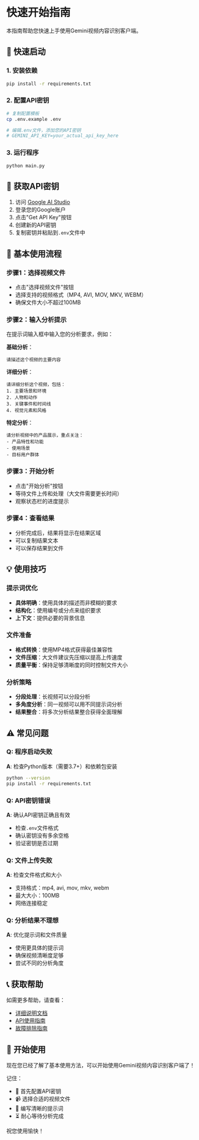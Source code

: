 # 快速开始指南

本指南帮助您快速上手使用Gemini视频内容识别客户端。

## 🚀 快速启动

### 1. 安装依赖
```bash
pip install -r requirements.txt
```

### 2. 配置API密钥
```bash
# 复制配置模板
cp .env.example .env

# 编辑.env文件，添加您的API密钥
# GEMINI_API_KEY=your_actual_api_key_here
```

### 3. 运行程序
```bash
python main.py
```

## 📝 获取API密钥

1. 访问 [Google AI Studio](https://aistudio.google.com/)
2. 登录您的Google账户
3. 点击"Get API Key"按钮
4. 创建新的API密钥
5. 复制密钥并粘贴到`.env`文件中

## 🎯 基本使用流程

### 步骤1：选择视频文件
- 点击"选择视频文件"按钮
- 选择支持的视频格式（MP4, AVI, MOV, MKV, WEBM）
- 确保文件大小不超过100MB

### 步骤2：输入分析提示
在提示词输入框中输入您的分析要求，例如：

**基础分析**：
```
请描述这个视频的主要内容
```

**详细分析**：
```
请详细分析这个视频，包括：
1. 主要场景和环境
2. 人物和动作
3. 关键事件和时间线
4. 视觉元素和风格
```

**特定分析**：
```
请分析视频中的产品展示，重点关注：
- 产品特性和功能
- 使用场景
- 目标用户群体
```

### 步骤3：开始分析
- 点击"开始分析"按钮
- 等待文件上传和处理（大文件需要更长时间）
- 观察状态栏的进度提示

### 步骤4：查看结果
- 分析完成后，结果将显示在结果区域
- 可以复制结果文本
- 可以保存结果到文件

## 💡 使用技巧

### 提示词优化
- **具体明确**：使用具体的描述而非模糊的要求
- **结构化**：使用编号或分点来组织要求
- **上下文**：提供必要的背景信息

### 文件准备
- **格式转换**：使用MP4格式获得最佳兼容性
- **文件压缩**：大文件建议先压缩以提高上传速度
- **质量平衡**：保持足够清晰度的同时控制文件大小

### 分析策略
- **分段处理**：长视频可以分段分析
- **多角度分析**：同一视频可以用不同提示词分析
- **结果整合**：将多次分析结果整合获得全面理解

## ⚠️ 常见问题

### Q: 程序启动失败
**A**: 检查Python版本（需要3.7+）和依赖包安装
```bash
python --version
pip install -r requirements.txt
```

### Q: API密钥错误
**A**: 确认API密钥正确且有效
- 检查`.env`文件格式
- 确认密钥没有多余空格
- 验证密钥是否过期

### Q: 文件上传失败
**A**: 检查文件格式和大小
- 支持格式：mp4, avi, mov, mkv, webm
- 最大大小：100MB
- 网络连接稳定

### Q: 分析结果不理想
**A**: 优化提示词和文件质量
- 使用更具体的提示词
- 确保视频清晰度足够
- 尝试不同的分析角度

## 📞 获取帮助

如需更多帮助，请查看：
- [详细说明文档](README.md)
- [API使用指南](API_USAGE.md)
- [故障排除指南](TROUBLESHOOTING.md)

## 🎉 开始使用

现在您已经了解了基本使用方法，可以开始使用Gemini视频内容识别客户端了！

记住：
- 🔑 首先配置API密钥
- 📹 选择合适的视频文件
- 💬 编写清晰的提示词
- ⏳ 耐心等待分析完成

祝您使用愉快！
